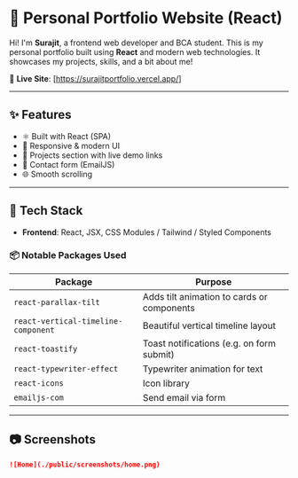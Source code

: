 # 🚀 Personal Portfolio Website (React)

Hi! I'm **Surajit**, a frontend web developer and BCA student. This is my personal portfolio built using **React** and modern web technologies. It showcases my projects, skills, and a bit about me!

🔗 **Live Site**: [https://surajitportfolio.vercel.app/]

---

## ✨ Features

- ⚛️ Built with React (SPA)
- 🎨 Responsive & modern UI
- 💼 Projects section with live demo links
- 📧 Contact form (EmailJS)
- 🌐 Smooth scrolling 

---

## 🧰 Tech Stack

- **Frontend**: React, JSX, CSS Modules / Tailwind / Styled Components
### 📦 Notable Packages Used

| Package                          | Purpose                                     |
|----------------------------------|---------------------------------------------|
| `react-parallax-tilt`            | Adds tilt animation to cards or components |
| `react-vertical-timeline-component` | Beautiful vertical timeline layout       |
| `react-toastify`                 | Toast notifications (e.g. on form submit)  |
| `react-typewriter-effect`        | Typewriter animation for text              |
| `react-icons`                    | Icon library                               |
| `emailjs-com`                    | Send email via form                        |


---
## 📷 Screenshots


```markdown
![Home](./public/screenshots/home.png)

